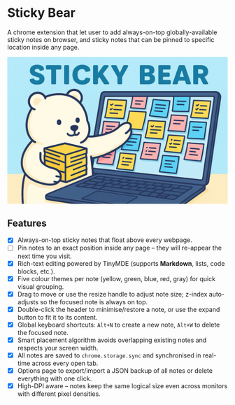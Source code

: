 # Sticky Bear

A chrome extension that let user to add always-on-top globally-available sticky notes on browser, and sticky notes that can be pinned to specific location inside any page.

![](./docs/poster.jpeg)

## Features

- [x] Always-on-top sticky notes that float above every webpage.
- [ ] Pin notes to an exact position inside any page – they will re-appear the next time you visit.
- [x] Rich-text editing powered by TinyMDE (supports **Markdown**, lists, code blocks, etc.).
- [x] Five colour themes per note (yellow, green, blue, red, gray) for quick visual grouping.
- [x] Drag to move or use the resize handle to adjust note size; z-index auto-adjusts so the focused note is always on top.
- [x] Double-click the header to minimise/restore a note, or use the expand button to fit it to its content.
- [x] Global keyboard shortcuts: `Alt+N` to create a new note, `Alt+W` to delete the focused note.
- [x] Smart placement algorithm avoids overlapping existing notes and respects your screen width.
- [x] All notes are saved to `chrome.storage.sync` and synchronised in real-time across every open tab.
- [x] Options page to export/import a JSON backup of all notes or delete everything with one click.
- [x] High-DPI aware – notes keep the same logical size even across monitors with different pixel densities.

